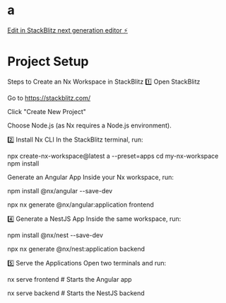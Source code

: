 # a

[Edit in StackBlitz next generation editor ⚡️](https://stackblitz.com/~/github.com/acsgunc/a)

# Project Setup


Steps to Create an Nx Workspace in StackBlitz
1️⃣ Open StackBlitz

Go to https://stackblitz.com/

Click "Create New Project"

Choose Node.js (as Nx requires a Node.js environment).

2️⃣ Install Nx CLI
In the StackBlitz terminal, run:

npx create-nx-workspace@latest a --preset=apps
cd my-nx-workspace
npm install

Generate an Angular App
Inside your Nx workspace, run:

npm install @nx/angular --save-dev

npx nx generate @nx/angular:application frontend


4️⃣ Generate a NestJS App
Inside the same workspace, run:

npm install @nx/nest --save-dev

npx nx generate @nx/nest:application backend


5️⃣ Serve the Applications
Open two terminals and run:

nx serve frontend  # Starts the Angular app

nx serve backend  # Starts the NestJS backend



